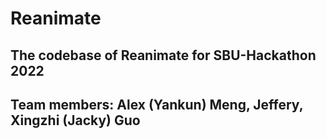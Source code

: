 #  Reanimate
## The codebase of Reanimate for SBU-Hackathon 2022
## Team members: Alex (Yankun) Meng, Jeffery, Xingzhi (Jacky) Guo